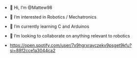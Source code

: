 - 👋 Hi, I’m @Mattew98
- 👀 I’m interested in Robotics / Mechatronics
- 🌱 I’m currently learning C and Arduinos
- 💞️ I’m looking to collaborate on anything relevant to robotics

- https://open.spotify.com/user/7x9hgrxrayczekv9psget9kfu?si=88f2cce1a3044ca2

<!---
Mattew98/Mattew98 is a ✨ special ✨ repository because its `README.md` (this file) appears on your GitHub profile.
You can click the Preview link to take a look at your changes.
--->
